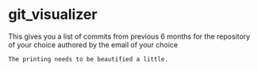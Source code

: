 # git_visualizer

This gives you a list of commits from previous 6 months for the repository of your choice
authored by the email of your choice

    The printing needs to be beautified a little.
